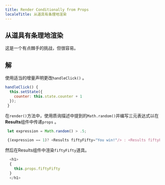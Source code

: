 ```yaml
---
title: Render Conditionally from Props
localeTitle: 从道具有条理地渲染
---
```

## 从道具有条理地渲染

这是一个有点棘手的挑战，但很容易。

## 解

使用适当的增量声明更改`handleClick()` 。

```react.js
handleClick() { 
  this.setState({ 
    counter: this.state.counter + 1 
  }); 
 } 
```

在`render()`方法中，使用质询描述中提到的`Math.random()`并编写三元表达式以在**Results**组件中传递`props` 。

```react.js
 let expression = Math.random() > .5; 
 
 {(expression == 1)? <Results fiftyFifty="You win!"/> : <Results fiftyFifty="You lose!"/> } 
```

然后在Results组件中渲染`fiftyFifty`道具。

```react.js
  <h1> 
  { 
    this.props.fiftyFifty 
  } 
  </h1> 

```